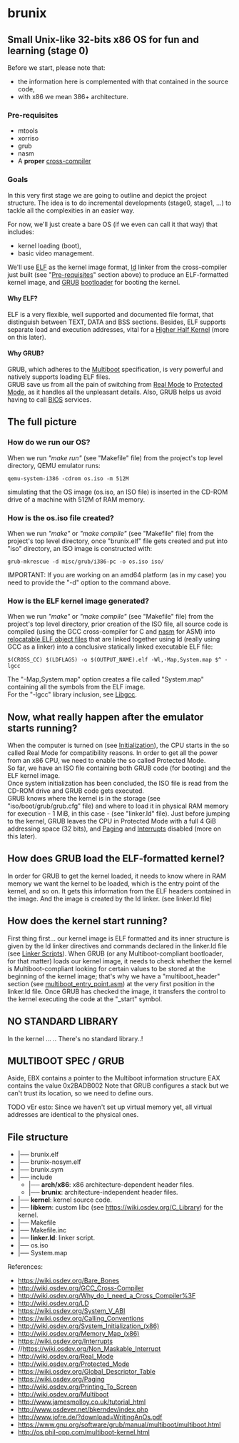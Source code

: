 # brunix
## Small Unix-like 32-bits x86 OS for fun and learning (stage 0)

Before we start, please note that:
* the information here is complemented with that contained in the source code,
* with x86 we mean 386+ architecture.

### Pre-requisites
* mtools
* xorriso
* grub
* nasm
* A <b>proper</b> [cross-compiler](http://wiki.osdev.org/GCC_Cross-Compiler)

### Goals

In this very first stage we are going to outline and depict the project structure. The idea is to do incremental
developments (stage0, stage1, ...) to tackle all the complexities in an easier way.

For now, we'll just create a bare OS (if we even can call it that way) that includes:
* kernel loading (boot),
* basic video management.

We'll use [ELF](http://wiki.osdev.org/ELF) as the kernel image format, [ld](http://wiki.osdev.org/LD) linker from the
cross-compiler just built (see "[Pre-requisites](#Pre-requisites)" section above) to produce an ELF-formatted kernel image,
and [GRUB](https://wiki.osdev.org/GRUB) [bootloader](https://wiki.osdev.org/Bootloader) for booting the kernel.

#### Why ELF?

ELF is a very flexible, well supported and documented file format, that distinguish between TEXT, DATA and BSS sections.
Besides, ELF supports separate load and execution addresses, vital for a
[Higher Half Kernel](https://wiki.osdev.org/Higher_Half_Kernel) (more on this later).

#### Why GRUB?

GRUB, which adheres to the [Multiboot](http://wiki.osdev.org/Multiboot) specification, is very powerful and natively
supports loading ELF files.\
GRUB save us from all the pain of switching from [Real Mode](http://wiki.osdev.org/Real_Mode) to
[Protected Mode](http://wiki.osdev.org/Protected_Mode), as it handles all the unpleasant details. Also, GRUB helps us
avoid having to call [BIOS](https://wiki.osdev.org/BIOS) services.

## The full picture

### How do we run our OS?

When we run <i>"make run"</i> (see "Makefile" file) from the project's top level directory, QEMU emulator runs:

	qemu-system-i386 -cdrom os.iso -m 512M

simulating that the OS image (os.iso, an ISO file) is inserted in the CD-ROM drive of a machine with 512M of RAM memory.

### How is the os.iso file created?

When we run <i>"make"</i> or <i>"make compile"</i> (see "Makefile" file) from the project's top level directory, once
"brunix.elf" file gets created and put into "iso" directory, an ISO image is constructed with:

	grub-mkrescue -d misc/grub/i386-pc -o os.iso iso/

IMPORTANT: If you are working on an amd64 platform (as in my case) you need to provide the "-d" option to the command above.

### How is the ELF kernel image generated?

When we run <i>"make"</i> or <i>"make compile"</i> (see "Makefile" file) from the project's top level directory,
prior creation of the ISO file, all source code is compiled (using the GCC cross-compiler for C and
[nasm](http://wiki.osdev.org/NASM) for ASM) into [relocatable ELF object files](http://wiki.osdev.org/Object_Files) that
are linked together using ld (really using GCC as a linker) into a conclusive statically linked executable ELF file:

    $(CROSS_CC) $(LDFLAGS) -o $(OUTPUT_NAME).elf -Wl,-Map,System.map $^ -lgcc

The "-Map,System.map" option creates a file called "System.map" containing all the symbols from the ELF image.\
For the "-lgcc" library inclusion, see [Libgcc](https://wiki.osdev.org/Libgcc).

## Now, what really happen after the emulator starts running?

When the computer is turned on (see [Initialization](http://wiki.osdev.org/System_Initialization_(x86))), the CPU starts
in the so called Real Mode for compatibility reasons. In order to get all the power from an x86 CPU, we need to enable
the so called Protected Mode.\
So far, we have an ISO file containing both GRUB code (for booting) and the ELF kernel image.\
Once system initialization has been concluded, the ISO file is read from the CD-ROM drive and GRUB code gets executed.\
GRUB knows where the kernel is in the storage (see "iso/boot/grub/grub.cfg" file) and where to load it in physical RAM
memory for execution - 1 MiB, in this case - (see "linker.ld" file).
Just before jumping to the kernel, GRUB leaves the CPU in Protected Mode with a full 4 GiB addressing space (32 bits),
and [Paging](https://wiki.osdev.org/Paging) and [Interrupts](https://wiki.osdev.org/Interrupts) disabled (more on this later).

## How does GRUB load the ELF-formatted kernel?

In order for GRUB to get the kernel loaded, it needs to know where in RAM
memory we want the kernel to be loaded, which is the entry point of the kernel,
and so on. It gets this information from the ELF headers contained in the
image. And the image
is created by the ld linker. (see linker.ld file)

## How does the kernel start running?
First thing first... our kernel image is ELF formatted and its inner structure is given by the ld linker directives and commands declared in the linker.ld file (see [Linker Scripts](http://wiki.osdev.org/Linker_Scripts)).
When GRUB (or any Multiboot-compliant bootloader, for that matter) loads our kernel image, it needs to check whether the kernel is Multiboot-compliant looking for certain values to be stored at the beginning of the kernel image; that's why we have a "multiboot_header" section (see [multiboot_entry_point.asm](/kernel/multiboot_entry_point.asm)) at the very first position in the linker.ld file.
Once GRUB has checked the image, it transfers the control to the kernel executing the code at the "_start" symbol.


## NO STANDARD LIBRARY

In the kernel ... .. There's no standard library..!


## MULTIBOOT SPEC / GRUB

Aside,
EBX contains a pointer to the Multiboot information structure
EAX contains the value 0x2BADB002
Note that GRUB configures a stack but we can't trust its location, so we need to define ours.



TODO vEr esto: Since we haven't set up virtual memory yet, all virtual addresses are identical to the physical ones.


## File structure

 * |── brunix.elf
 * |── brunix-nosym.elf
 * |── brunix.sym
 * |── include
   * |── **arch/x86**: x86 architecture-dependent header files.
   * |── **brunix**: architecture-independent header files.
 * |── **kernel**: kernel source code.
 * |── **libkern**: custom libc (see https://wiki.osdev.org/C_Library) for the kernel.
 * |── Makefile
 * |── Makefile.inc
 * |── **linker.ld**: linker script.
 * |── os.iso
 * |── System.map



References:

* https://wiki.osdev.org/Bare_Bones
* http://wiki.osdev.org/GCC_Cross-Compiler
* http://wiki.osdev.org/Why_do_I_need_a_Cross_Compiler%3F
* http://wiki.osdev.org/LD
* https://wiki.osdev.org/System_V_ABI
* https://wiki.osdev.org/Calling_Conventions
* http://wiki.osdev.org/System_Initialization_(x86)
* http://wiki.osdev.org/Memory_Map_(x86)
* https://wiki.osdev.org/Interrupts
* //https://wiki.osdev.org/Non_Maskable_Interrupt
* http://wiki.osdev.org/Real_Mode
* http://wiki.osdev.org/Protected_Mode
* https://wiki.osdev.org/Global_Descriptor_Table
* https://wiki.osdev.org/Paging
* http://wiki.osdev.org/Printing_To_Screen
* http://wiki.osdev.org/Multiboot
* http://www.jamesmolloy.co.uk/tutorial_html
* http://www.osdever.net/bkerndev/index.php
* http://www.jofre.de/?download=WritingAnOs.pdf
* https://www.gnu.org/software/grub/manual/multiboot/multiboot.html
* http://os.phil-opp.com/multiboot-kernel.html
